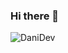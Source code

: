 ### Hi there 👋

<!--
**daniwebdev/daniwebdev** is a ✨ _special_ ✨ repository because its `README.md` (this file) appears on your GitHub profile.

Here are some ideas to get you started:

- 🔭 I’m currently working on ...
- 🌱 I’m currently learning ...
- 👯 I’m looking to collaborate on ...
- 🤔 I’m looking for help with ...
- 💬 Ask me about ...
- 📫 How to reach me: ...
- 😄 Pronouns: ...
- ⚡ Fun fact: ...
-->

![DaniDev](https://github-readme-stats.vercel.app/api?username=daniwebdev&count_private=true&show_icons=true&theme=tokyonight)
